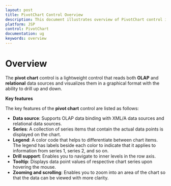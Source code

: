 ```yaml
---
layout: post
title: PivotChart Control Overview 
description: This document illustrates overview of PivotChart control in JSP platform. PivotChart is a lightweight component to visualize relational and OLAP data sources in graphical format
platform: JSP
control: PivotChart
documentation: ug
keywords: overview
---
```


# Overview

The **pivot chart** control is a lightweight control that reads both **OLAP** and **relational** data sources and visualizes them in a graphical format with the ability to drill up and down.

**Key features**

The key features of the **pivot chart** control are listed as follows:

* **Data source**: Supports OLAP data binding with XML/A data sources and relational data sources.
* **Series**: A collection of series items that contain the actual data points is displayed on the chart.
* **Legend**: A color code that helps to differentiate between chart items. The legend has labels beside each color to indicate that it applies to information from series 1, series 2, and so on.
* **Drill support**: Enables you to navigate to inner levels in the row axis. 
* **Tooltip**: Displays data point values of respective chart series upon hovering the mouse.
* **Zooming and scrolling**: Enables you to zoom into an area of the chart so that the data can be viewed with more clarity.
